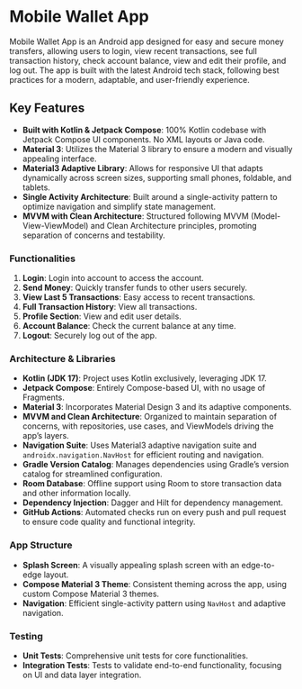 # Mobile Wallet App

Mobile Wallet App is an Android app designed for easy and secure money transfers, allowing users to login, view recent transactions, see full transaction history, check account balance, view and edit their profile, and log out. The app is built with the latest Android tech stack, following best practices for a modern, adaptable, and user-friendly experience.

## Key Features

- **Built with Kotlin & Jetpack Compose**: 100% Kotlin codebase with Jetpack Compose UI components. No XML layouts or Java code.
- **Material 3**: Utilizes the Material 3 library to ensure a modern and visually appealing interface.
- **Material3 Adaptive Library**: Allows for responsive UI that adapts dynamically across screen sizes, supporting small phones, foldable, and tablets.
- **Single Activity Architecture**: Built around a single-activity pattern to optimize navigation and simplify state management.
- **MVVM with Clean Architecture**: Structured following MVVM (Model-View-ViewModel) and Clean Architecture principles, promoting separation of concerns and testability.

### Functionalities
1. **Login**: Login into account to access the account.
2. **Send Money**: Quickly transfer funds to other users securely.
3. **View Last 5 Transactions**: Easy access to recent transactions.
4. **Full Transaction History**: View all transactions.
5. **Profile Section**: View and edit user details.
6. **Account Balance**: Check the current balance at any time.
7. **Logout**: Securely log out of the app.

### Architecture & Libraries

- **Kotlin (JDK 17)**: Project uses Kotlin exclusively, leveraging JDK 17.
- **Jetpack Compose**: Entirely Compose-based UI, with no usage of Fragments.
- **Material 3**: Incorporates Material Design 3 and its adaptive components.
- **MVVM and Clean Architecture**: Organized to maintain separation of concerns, with repositories, use cases, and ViewModels driving the app’s layers.
- **Navigation Suite**: Uses Material3 adaptive navigation suite and `androidx.navigation.NavHost` for efficient routing and navigation.
- **Gradle Version Catalog**: Manages dependencies using Gradle’s version catalog for streamlined configuration.
- **Room Database**: Offline support using Room to store transaction data and other information locally.
- **Dependency Injection**: Dagger and Hilt for dependency management.
- **GitHub Actions**: Automated checks run on every push and pull request to ensure code quality and functional integrity.

### App Structure

- **Splash Screen**: A visually appealing splash screen with an edge-to-edge layout.
- **Compose Material 3 Theme**: Consistent theming across the app, using custom Compose Material 3 themes.
- **Navigation**: Efficient single-activity pattern using `NavHost` and adaptive navigation.

### Testing

- **Unit Tests**: Comprehensive unit tests for core functionalities.
- **Integration Tests**: Tests to validate end-to-end functionality, focusing on UI and data layer integration.